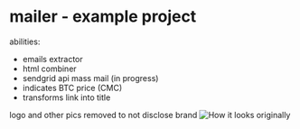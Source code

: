 # mailer - example project

abilities:
- emails extractor
- html combiner
- sendgrid api mass mail (in progress)
- indicates BTC price (CMC)
- transforms link into title 

logo and other pics removed to not disclose brand
![How it looks originally](https://i.imgur.com/yCOfM1a.png)
